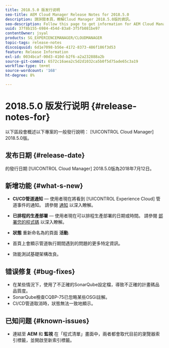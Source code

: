 ```yaml
---
title: 2018.5.0 版发行说明
seo-title: AEM Cloud Manager Release Notes for 2018.5.0
description: 請詳閱本頁，瞭解Cloud Manager 2018.5.0版的資訊。
seo-description: Follow this page to get information for AEM Cloud Manager Release 2018.5.0.
uuid: 37f8b155-6984-454d-83a8-3f5fb081be97
contentOwner: jsyal
products: SG_EXPERIENCEMANAGER/CLOUDMANAGER
topic-tags: release-notes
discoiquuid: 6d1e7098-b56e-4172-8373-486f186f3d53
feature: Release Information
exl-id: 0034bcaf-00d3-410d-b2f6-a2a232888a2b
source-git-commit: 6572c16aea2c5d2d1032ca5b0f5d75ade65c3a19
workflow-type: tm+mt
source-wordcount: '168'
ht-degree: 8%

---
```


# 2018.5.0 版发行说明 {#release-notes-for}

以下區段會概述以下專案的一般發行說明： [!UICONTROL Cloud Manager] 2018.5.0版。

## 发布日期 {#release-date}

的發行日期 [!UICONTROL Cloud Manager] 2018.5.0版為2018年7月12日。

## 新增功能 {#what-s-new}

* **CI/CD管道通知**  — 使用者現在將看到 [!UICONTROL Experience Cloud] 管道事件的通知。 請參閱 [通知](/help/using/notifications.md) 以深入瞭解。

* **已排程的生產部署**  — 使用者現在可以排程生產部署的日期或時間。 請參閱 [部署您的程式碼](/help/using/code-deployment.md) 以深入瞭解。

* **狀態** 重新命名為的頁面 **活動**.

* 首頁上會顯示管道執行期間遇到的問題的更多特定資訊。
* 效能測試基礎架構改良。

## 错误修复 {#bug-fixes}

* 在某些情況下，使用了不正確的SonarQube設定檔，導致不正確的計畫碼品品質度。
* SonarQube檢查CQBP-75已忽略某些OSGi註解。
* CI/CD管道取消時，狀態無法一致地顯示。

## 已知问题 {#known-issues}

* 連結至 **AEM** 和 **監視** 在「程式清單」畫面中，兩者都會取代目前的瀏覽器索引標籤，並開啟至新索引標籤。
